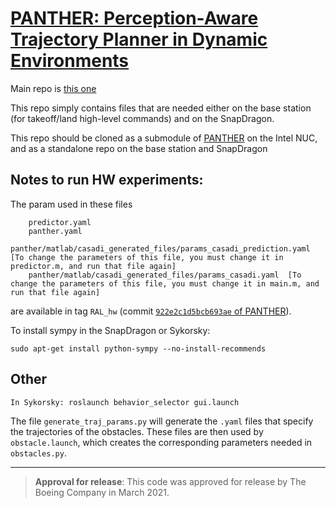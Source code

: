 # [PANTHER: Perception-Aware Trajectory Planner in Dynamic Environments](https://github.com/mit-acl/panther) #

Main repo is [this one](https://github.com/mit-acl/panther) 

This repo simply contains files that are needed either on the base station (for takeoff/land high-level commands) and on the SnapDragon. 

This repo should be cloned as a submodule of [PANTHER](https://github.com/mit-acl/panther) on the Intel NUC, and as a standalone repo on the base station and SnapDragon


## Notes to run HW experiments:
The param used in these files

```
	predictor.yaml
	panther.yaml
	panther/matlab/casadi_generated_files/params_casadi_prediction.yaml  [To change the parameters of this file, you must change it in predictor.m, and run that file again]
	panther/matlab/casadi_generated_files/params_casadi.yaml  [To change the parameters of this file, you must change it in main.m, and run that file again]
```

are available in tag `RAL_hw` (commit [`922e2c1d5bcb693ae` of PANTHER](https://github.com/mit-acl/panther/tree/922e2c1d5bcb693aed26097fbc00e9772aa5d390)).

To install sympy in the SnapDragon or Sykorsky:

```
sudo apt-get install python-sympy --no-install-recommends
```

## Other
```
In Sykorsky: roslaunch behavior_selector gui.launch
```

The file `generate_traj_params.py` will generate the `.yaml` files that specify the trajectories of the obstacles. These files are then used by `obstacle.launch`, which creates the corresponding parameters needed in `obstacles.py`.

---------

> **Approval for release**: This code was approved for release by The Boeing Company in March 2021. 
